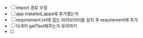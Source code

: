 - [ ] import 경로 수정
- [ ] app installed_apps에 추가했는지
- [ ] requirement.txt에 없는 라이브러리들 설치 후 requirement에 추가
- [ ] 다국어 getText해주는거 유의하기
- [ ] 